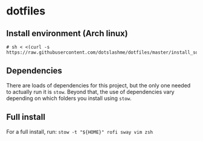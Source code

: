# dotfiles

## Install environment (Arch linux)

```
# sh < <(curl -s https://raw.githubusercontent.com/dotslashme/dotfiles/master/install_software)
```

## Dependencies

There are loads of dependencies for this project, but the only one needed to actually run it is `stow`. Beyond that, the use of dependencies vary depending on which folders you install using `stow`.

## Full install

For a full install, run: `stow -t "${HOME}" rofi sway vim zsh`
